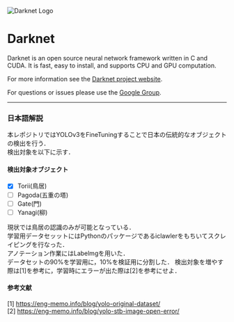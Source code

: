 ![Darknet Logo](http://pjreddie.com/media/files/darknet-black-small.png)

# Darknet #
Darknet is an open source neural network framework written in C and CUDA. It is fast, easy to install, and supports CPU and GPU computation.

For more information see the [Darknet project website](http://pjreddie.com/darknet).

For questions or issues please use the [Google Group](https://groups.google.com/forum/#!forum/darknet).


----
### 日本語解説
本レポジトリではYOLOv3をFineTuningすることで日本の伝統的なオブジェクトの検出を行う．  
検出対象を以下に示す．

#### 検出対象オブジェクト
- [x] Torii(鳥居)
- [ ] Pagoda(五重の塔)
- [ ] Gate(門)
- [ ] Yanagi(柳)

現状では鳥居の認識のみが可能となっている．  
学習用データセッットにはPythonのパッケージであるiclawlerをもちいてスクレイピングを行なった．  
アノテーション作業にはLabelmgを用いた．  
データセットの90%を学習用に，10%を検証用に分割した． 
検出対象を増やす際は[1]を参考に，学習時にエラーが出た際は[2]を参考にせよ． 


#### 参考文献

[1] https://eng-memo.info/blog/yolo-original-dataset/  
[2] https://eng-memo.info/blog/yolo-stb-image-open-error/


